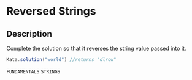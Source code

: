 # Reversed Strings

## Description

Complete the solution so that it reverses the string value passed into it.

```java
Kata.solution("world") //returns "dlrow"
```

`FUNDAMENTALS` `STRINGS`
